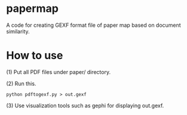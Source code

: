 papermap
========

A code for creating GEXF format file of paper map based on document similarity.

How to use
==========

(1) Put all PDF files under paper/ directory.

(2) Run this.

    python pdftogexf.py > out.gexf
    
(3) Use visualization tools such as gephi for displaying out.gexf.
